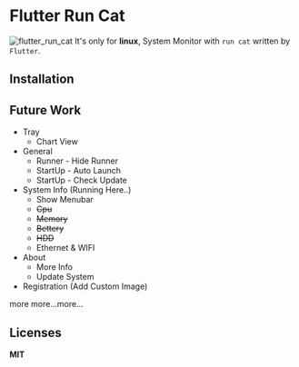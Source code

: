 # Flutter Run Cat
![flutter_run_cat](https://user-images.githubusercontent.com/54878755/168305896-ddcb9a0b-441e-47e3-beae-f0bc9f7b1672.gif)
It's only for **linux**, System Monitor with `run cat` written by `Flutter`.

## Installation

## Future Work
* Tray
    * Chart View 
* General
    * Runner - Hide Runner
    * StartUp - Auto Launch
    * StartUp - Check Update 
* System Info (Running Here..)
    *  Show Menubar
    *  ~~Cpu~~
    *  ~~Memory~~
    *  ~~Bettery~~
    *  ~~HDD~~
    *  Ethernet & WIFI
* About
    * More Info
    * Update System
* Registration (Add Custom Image)

more more...more...

## Licenses
**MIT**
